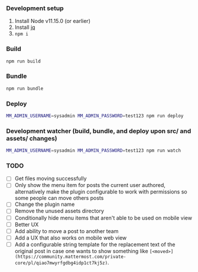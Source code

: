 ### Development setup

1) Install Node v11.15.0 (or earlier)
2) Install [jq](https://stedolan.github.io/jq/)
3) `npm i`

### Build

```bash
npm run build
```

### Bundle

```bash
npm run bundle
```

### Deploy

```bash
MM_ADMIN_USERNAME=sysadmin MM_ADMIN_PASSWORD=test123 npm run deploy
```

### Development watcher (build, bundle, and deploy upon src/ and assets/ changes)

```bash
MM_ADMIN_USERNAME=sysadmin MM_ADMIN_PASSWORD=test123 npm run watch
```

### TODO

- [ ] Get files moving successfully
- [ ] Only show the menu item for posts the current user authored, alternatively make the plugin configurable to work with permissions so some people can move others posts
- [ ] Change the plugin name
- [ ] Remove the unused assets directory
- [ ] Conditionally hide menu items that aren't able to be used on mobile view
- [ ] Better UX
- [ ] Add ability to move a post to another team
- [ ] Add a UX that also works on mobile web view
- [ ] Add a configurable string template for the replacement text of the original post in case one wants to show something like `[<moved>](https://community.mattermost.com/private-core/pl/qiao7mwyrfgdbg4idp1ct7kj5z)`.
